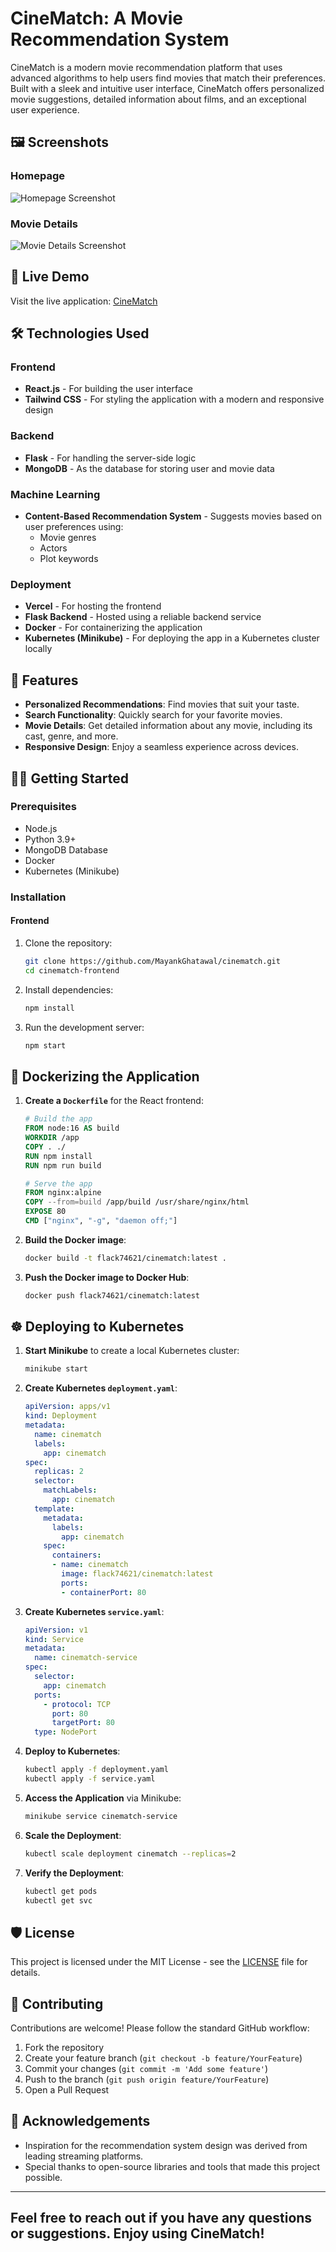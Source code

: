 # CineMatch: A Movie Recommendation System

CineMatch is a modern movie recommendation platform that uses advanced algorithms to help users find movies that match their preferences. Built with a sleek and intuitive user interface, CineMatch offers personalized movie suggestions, detailed information about films, and an exceptional user experience.

## 🖼️ Screenshots

### Homepage
![Homepage Screenshot](https://github.com/MayankGhatawal/CineMatch/blob/master/public/Screenshot%202024-12-13%20120749.png?raw=true)

### Movie Details
![Movie Details Screenshot](https://github.com/MayankGhatawal/CineMatch/blob/master/public/Screenshot%202024-12-13%20121320.png?raw=true)

## 🚀 Live Demo

Visit the live application: [CineMatch](https://cine-match-two.vercel.app/)

## 🛠️ Technologies Used

### Frontend
- **React.js** - For building the user interface
- **Tailwind CSS** - For styling the application with a modern and responsive design

### Backend
- **Flask** - For handling the server-side logic
- **MongoDB** - As the database for storing user and movie data

### Machine Learning
- **Content-Based Recommendation System** - Suggests movies based on user preferences using:
  - Movie genres
  - Actors
  - Plot keywords

### Deployment
- **Vercel** - For hosting the frontend
- **Flask Backend** - Hosted using a reliable backend service
- **Docker** - For containerizing the application
- **Kubernetes (Minikube)** - For deploying the app in a Kubernetes cluster locally

## 📜 Features

- **Personalized Recommendations**: Find movies that suit your taste.
- **Search Functionality**: Quickly search for your favorite movies.
- **Movie Details**: Get detailed information about any movie, including its cast, genre, and more.
- **Responsive Design**: Enjoy a seamless experience across devices.

## 🧑‍💻 Getting Started

### Prerequisites
- Node.js
- Python 3.9+
- MongoDB Database
- Docker
- Kubernetes (Minikube)

### Installation

#### Frontend
1. Clone the repository:
   ```bash
   git clone https://github.com/MayankGhatawal/cinematch.git
   cd cinematch-frontend
   ```
2. Install dependencies:
   ```bash
   npm install
   ```
3. Run the development server:
   ```bash
   npm start
   ```

## 🐳 Dockerizing the Application

1. **Create a `Dockerfile`** for the React frontend:
   ```dockerfile
   # Build the app
   FROM node:16 AS build
   WORKDIR /app
   COPY . ./
   RUN npm install
   RUN npm run build

   # Serve the app
   FROM nginx:alpine
   COPY --from=build /app/build /usr/share/nginx/html
   EXPOSE 80
   CMD ["nginx", "-g", "daemon off;"]
   ```

2. **Build the Docker image**:
   ```bash
   docker build -t flack74621/cinematch:latest .
   ```

3. **Push the Docker image to Docker Hub**:
   ```bash
   docker push flack74621/cinematch:latest
   ```

## ☸️ Deploying to Kubernetes

1. **Start Minikube** to create a local Kubernetes cluster:
   ```bash
   minikube start
   ```

2. **Create Kubernetes `deployment.yaml`**:
   ```yaml
   apiVersion: apps/v1
   kind: Deployment
   metadata:
     name: cinematch
     labels:
       app: cinematch
   spec:
     replicas: 2
     selector:
       matchLabels:
         app: cinematch
     template:
       metadata:
         labels:
           app: cinematch
       spec:
         containers:
         - name: cinematch
           image: flack74621/cinematch:latest
           ports:
           - containerPort: 80
   ```

3. **Create Kubernetes `service.yaml`**:
   ```yaml
   apiVersion: v1
   kind: Service
   metadata:
     name: cinematch-service
   spec:
     selector:
       app: cinematch
     ports:
       - protocol: TCP
         port: 80
         targetPort: 80
     type: NodePort
   ```

4. **Deploy to Kubernetes**:
   ```bash
   kubectl apply -f deployment.yaml
   kubectl apply -f service.yaml
   ```

5. **Access the Application** via Minikube:
   ```bash
   minikube service cinematch-service
   ```

6. **Scale the Deployment**:
   ```bash
   kubectl scale deployment cinematch --replicas=2
   ```

7. **Verify the Deployment**:
   ```bash
   kubectl get pods
   kubectl get svc
   ```

## 🛡️ License

This project is licensed under the MIT License - see the [LICENSE](LICENSE) file for details.

## 🤝 Contributing

Contributions are welcome! Please follow the standard GitHub workflow:
1. Fork the repository
2. Create your feature branch (`git checkout -b feature/YourFeature`)
3. Commit your changes (`git commit -m 'Add some feature'`)
4. Push to the branch (`git push origin feature/YourFeature`)
5. Open a Pull Request

## 🙌 Acknowledgements

- Inspiration for the recommendation system design was derived from leading streaming platforms.
- Special thanks to open-source libraries and tools that made this project possible.

---

Feel free to reach out if you have any questions or suggestions. Enjoy using CineMatch!
---

